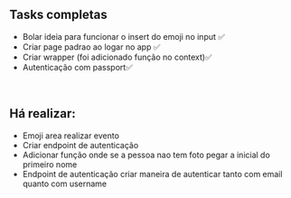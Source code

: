 <h2>Tasks completas</h2>
<ul>
    <li>Bolar ideia para funcionar o insert do emoji no input ✅</li>
    <li>Criar page padrao ao logar no app ✅</li>
    <li>Criar wrapper (foi adicionado função no context)✅</li>
    <li>Autenticação com passport✅</li>
</ul>
<br />
<h2>Há realizar:</h2>
<ul>
    <li>Emoji area realizar evento</li>
    <li>Criar endpoint de autenticação</li>
    <li>Adicionar função onde se a pessoa nao tem foto pegar a inicial do primeiro nome</li>
    <li>Endpoint de autenticação criar maneira de autenticar tanto com email quanto com username</li>
</ul>